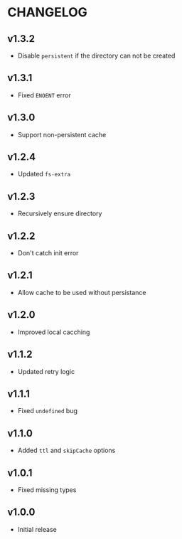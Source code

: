# CHANGELOG

## v1.3.2
* Disable `persistent` if the directory can not be created
## v1.3.1
* Fixed `ENOENT` error

## v1.3.0
* Support non-persistent cache

## v1.2.4
* Updated `fs-extra`

## v1.2.3
* Recursively ensure directory

## v1.2.2
* Don't catch init error
## v1.2.1
* Allow cache to be used without persistance

## v1.2.0
* Improved local cacching

## v1.1.2
* Updated retry logic

## v1.1.1
* Fixed `undefined` bug

## v1.1.0
* Added `ttl` and `skipCache` options

## v1.0.1
* Fixed missing types
## v1.0.0
* Initial release